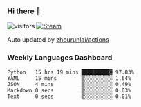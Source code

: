 ### Hi there 👋

![visitors](https://visitor-badge.glitch.me/badge?page_id=zhourunlai)
[![Steam](https://img.shields.io/badge/dynamic/json?label=Steam&query=%24.data.totalSubs&url=https%3A%2F%2Fapi.spencerwoo.com%2Fsubstats%2F%3Fsource%3DsteamGames%26queryKey%3D76561198285156854&suffix=%20Games&logo=steam&labelColor=134375&color=0b1a37&longCache=true)](http://steamcommunity.com/profiles/76561198285156854)

Auto updated by <a href="https://github.com/zhourunlai/zhourunlai/actions" target="_blank">zhourunlai/actions</a>

### Weekly Languages Dashboard

<!--PART:wakatime-->
```text
Python   15 hrs 19 mins █████████▓ 97.83%
YAML     15 mins        ▒░░░░░░░░░ 1.64%
JSON     4 mins         ▒░░░░░░░░░ 0.49%
Markdown 0 secs         ▒░░░░░░░░░ 0.03%
Text     0 secs         ▒░░░░░░░░░ 0.01%
```
<!--PART:wakatime-->
